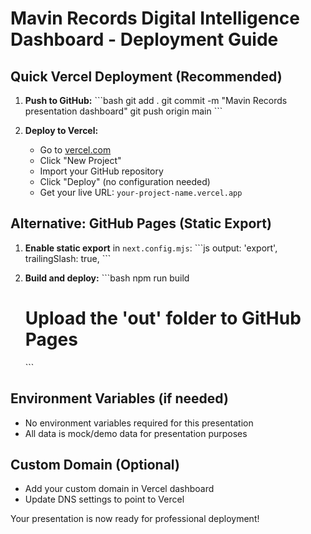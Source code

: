 # Mavin Records Digital Intelligence Dashboard - Deployment Guide

## Quick Vercel Deployment (Recommended)

1. **Push to GitHub:**
   \`\`\`bash
   git add .
   git commit -m "Mavin Records presentation dashboard"
   git push origin main
   \`\`\`

2. **Deploy to Vercel:**
   - Go to [vercel.com](https://vercel.com)
   - Click "New Project"
   - Import your GitHub repository
   - Click "Deploy" (no configuration needed)
   - Get your live URL: `your-project-name.vercel.app`

## Alternative: GitHub Pages (Static Export)

1. **Enable static export** in `next.config.mjs`:
   \`\`\`js
   output: 'export',
   trailingSlash: true,
   \`\`\`

2. **Build and deploy:**
   \`\`\`bash
   npm run build
   # Upload the 'out' folder to GitHub Pages
   \`\`\`

## Environment Variables (if needed)
- No environment variables required for this presentation
- All data is mock/demo data for presentation purposes

## Custom Domain (Optional)
- Add your custom domain in Vercel dashboard
- Update DNS settings to point to Vercel

Your presentation is now ready for professional deployment!
